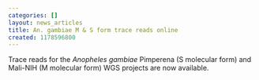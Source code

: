 ```yaml
---
categories: []
layout: news_articles
title: An. gambiae M & S form trace reads online
created: 1178596800
---
```

Trace reads for the <i>Anopheles gambiae</i> Pimperena (S molecular form) and Mali-NIH (M molecular form) WGS projects are now available.
